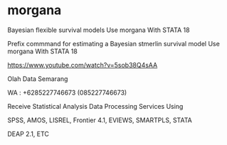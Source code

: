 # morgana
Bayesian flexible survival models Use morgana With STATA 18

Prefix commmand for estimating a Bayesian stmerlin survival model Use morgana With STATA 18

https://www.youtube.com/watch?v=5sob38Q4sAA

Olah Data Semarang

WA : +6285227746673 (085227746673)

Receive Statistical Analysis Data Processing Services Using

SPSS, AMOS, LISREL, Frontier 4.1, EVIEWS, SMARTPLS, STATA

DEAP 2.1, ETC
